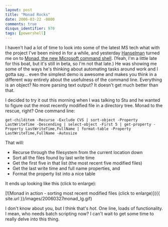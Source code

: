 ```yaml
---
layout: post
title: "Monad Rocks"
date: 2006-03-22 -0800
comments: true
disqus_identifier: 970
tags: [powershell]
---
```

I haven't had a lot of time to look into some of the latest MS tech what
with the project I've been mired in for a while, and yesterday
[Hanselman](http://www.hanselman.com/blog/) turned me on to [Monad, the
new Microsoft command
shell](http://www.microsoft.com/technet/scriptcenter/hubs/msh.mspx).
(Yeah, I'm a little late for this boat, but it's still in beta, so I'm
not that late.) He was showing me some of the ways he's thinking about
automating tasks around work and I gotta say... even the simplest demo
is awesome and makes you think in a different way entirely about the
usefulness of the command line. Everything is an object? No more parsing
text output? It doesn't get much better than that.

 I decided to try it out this morning when I was talking to Stu and he
wanted to figure out the most recently modified file in a directory
tree. Monad to the rescue, right? One command line:

`get-childitem -Recurse -Exclude CVS | sort-object -Property LastWriteTime -Descending | select-object -First 5 | get-property -Property LastWriteTime,FullName | format-table -Property LastWriteTime,FullName -Autosize`

 That will:

- Recurse through the filesystem from the current location down
- Sort all the files found by last write time
- Get the first five in that list (the most recent five modified
    files)
- Get the last write time and full name properties, and
- Format the property list into a nice table

 It ends up looking like this (click to enlarge):

 [![Monad in action - sorting most recent modified files (click to
enlarge)]({{ site.url }}/images/20060327monad_lg.gif)

 I don't know about you, but I think that's *hot*. One line, loads of
functionality. I mean, who needs batch scripting now? I can't wait to
get some time to really delve into this thing.
